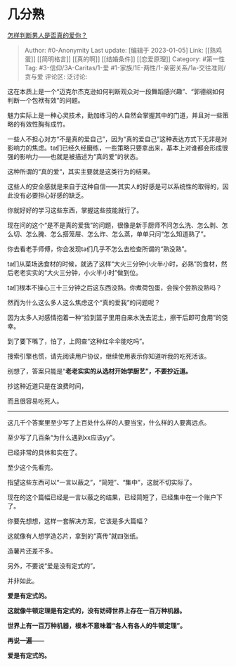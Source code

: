 # 几分熟
[怎样判断男人是否真的爱你？](https://www.zhihu.com/question/27985322/answer/2830144938)

> Author: #0-Anonymity
> Last update: [编辑于 2023-01-05]
> Link: [[熟鸡蛋]] [[简明格言]] [[真的啊]] [[结婚条件]] [[恋爱原理]]
> Category: #第一性
> Tag: #3-信仰/3A-Caritas/1-爱 #1-家族/1E-两性/1-亲密关系/1a-交往准则/贪与爱
> 评论区:
> 泛讨论:

这在本质上是一个“迈克尔杰克逊如何判断观众对一段舞蹈感兴趣”、“郭德纲如何判断一个包袱有效”的问题。

魅力实际上是一种心灵技术，勤加练习的人自然会掌握其中的门道，并且对一些策略的有效性胸有成竹。

一些人不担心对方“不是真的爱自己”，因为“真的爱自己”这种表达方式下无非是对影响力的焦虑。ta们已经久经磨练，一些策略只要拿出来，基本上对谁都会形成很强的影响力——也就是被描述为“真的爱”的状态。

这种所谓的“真的爱“，其实主要就是这类行为的结果。

这些人的安全感就是来自于这种自信——其实人的好感是可以系统性的取得的，因此没有必要担心好感的缺乏。

你就好好的学习这些东西，掌握这些技能就行了。

现在问的这个“是不是真的爱我”的问题，很像是新手厨师不问怎么洗、怎么剥、怎么切、怎么腌、怎么搭笼屉、怎么炸、怎么蒸，单单只问“怎么知道熟了”。

你去看老手师傅，你会发现ta们几乎不怎么去检查所谓的“熟没熟”。

ta们从菜场选食材的时候，就选了这样“大火三分钟小火半小时，必熟”的食材，然后老老实实的“大火三分钟，小火半小时”做到位。

ta们根本不操心三十三分钟之后这东西没熟。你煮荷包蛋，会挨个尝熟没熟吗？

然而为什么这么多人这么焦虑这个“真的爱我”的问题呢？

因为太多人对感情抱着一种“捡到篮子里用自来水洗去泥土，擦干后即可食用”的侥幸。

到了要下嘴了，怕了，上网查“这种红伞伞能吃吗”。

搜索引擎也慌，请先阅读用户协议，继续使用表示你知道听我的吃死活该。

别想了，答案只能是“**老老实实的从选材开始学厨艺”，不要抄近道。**

抄这种近道只是在浪费时间，

而且很容易吃死人。

---

这几千个答案里至少写了上百处什么样的人要当宝，什么样的人要离远点。

至少写了几百条“为什么遇到xx应该yy”。

已经非常的具体和实在了。

至少这个先看完。

指望这些东西可以“一言以蔽之”，“简短”、“集中”，这就不切实际了。

现在的这个篇幅已经是一言以蔽之的结果，已经简短了，已经集中在一个账户下了。

你要先想想，这样一套解决方案，它该是多大篇幅？

这就像有人想学造芯片，拿到的“真传”就四张纸。

造薯片还差不多。

另外，不要说“爱是没有定式的”。

并非如此。

**爱是有定式的。**

**这就像牛顿定理是有定式的，没有妨碍世界上存在一百万种机器。**

**世界上有一百万种机器，根本不意味着“各人有各人的牛顿定理”。**

**再说一遍——**

**爱是有定式的。**
